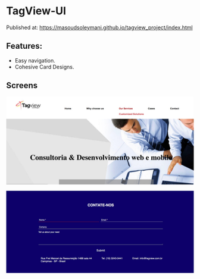 # TagView-UI

Published at:  https://masoudsoleymani.github.io/tagview_project/index.html

## Features:
- Easy navigation.
- Cohesive Card Designs.

## Screens

![](images/screenone.jpg)

![](images/screenFooter.jpg)
